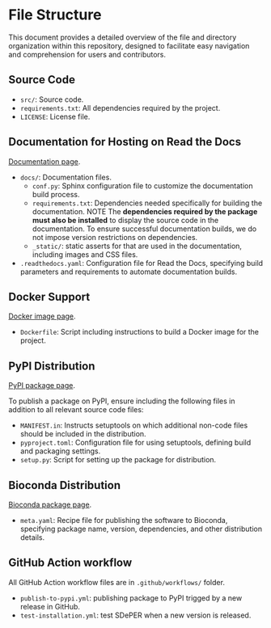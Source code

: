 # File Structure

This document provides a detailed overview of the file and directory organization within this repository, designed to facilitate easy navigation and comprehension for users and contributors.

## Source Code

- `src/`: Source code.
- `requirements.txt`: All dependencies required by the project.
- `LICENSE`: License file.

## Documentation for Hosting on Read the Docs

[Documentation page](https://sdeper.readthedocs.io/en/latest/).

- `docs/`: Documentation files.
  - `conf.py`: Sphinx configuration file to customize the documentation build process.
  - `requirements.txt`: Dependencies needed specifically for building the documentation. NOTE The **dependencies required by the package must also be installed** to display the source code in the documentation. To ensure successful documentation builds, we do not impose version restrictions on dependencies.
  - `_static/`: static asserts for that are used in the documentation, including images and CSS files.
- `.readthedocs.yaml`: Configuration file for Read the Docs, specifying build parameters and requirements to automate documentation builds.

## Docker Support

[Docker image page](https://hub.docker.com/r/az7jh2/sdeper).

- `Dockerfile`: Script including instructions to build a Docker image for the project.

## PyPI Distribution

[PyPI package page](https://pypi.org/project/sdeper/).

To publish a package on PyPI, ensure including the following files in addition to all relevant source code files:

- `MANIFEST.in`: Instructs setuptools on which additional non-code files should be included in the distribution.
- `pyproject.toml`: Configuration file for using setuptools, defining build and packaging settings.
- `setup.py`: Script for setting up the package for distribution.

## Bioconda Distribution

[Bioconda package page](https://anaconda.org/bioconda/sdeper).

- `meta.yaml`: Recipe file for publishing the software to Bioconda, specifying package name, version, dependencies, and other distribution details.

## GitHub Action workflow

All GitHub Action workflow files are in `.github/workflows/` folder.

- `publish-to-pypi.yml`: publishing package to PyPI trigged by a new release in GitHub.
- `test-installation.yml`: test SDePER when a new version is released.